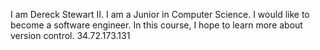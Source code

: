 I am Dereck Stewart II. I am a Junior in Computer Science. I would like to become a software engineer. In this course, I hope to learn more about version control.
34.72.173.131 
